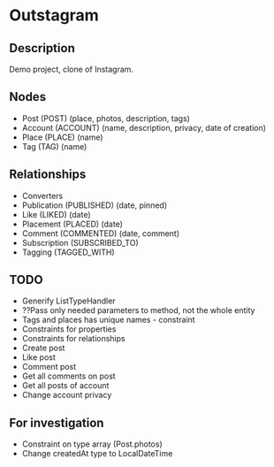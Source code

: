 # Outstagram

## Description

Demo project, clone of Instagram.

## Nodes

* Post (POST) (place, photos, description, tags)
* Account (ACCOUNT) (name, description, privacy, date of creation)
* Place (PLACE) (name)
* Tag (TAG) (name)

## Relationships

* Converters
* Publication (PUBLISHED) (date, pinned)
* Like (LIKED) (date)
* Placement (PLACED) (date)
* Comment (COMMENTED) (date, comment)
* Subscription (SUBSCRIBED_TO)
* Tagging (TAGGED_WITH)

## TODO

* Generify ListTypeHandler
* ??Pass only needed parameters to method, not the whole entity
* Tags and places has unique names - constraint
* Constraints for properties
* Constraints for relationships
* Create post
* Like post
* Comment post
* Get all comments on post
* Get all posts of account
* Change account privacy

## For investigation
* Constraint on type array (Post.photos)
* Change createdAt type to LocalDateTime
